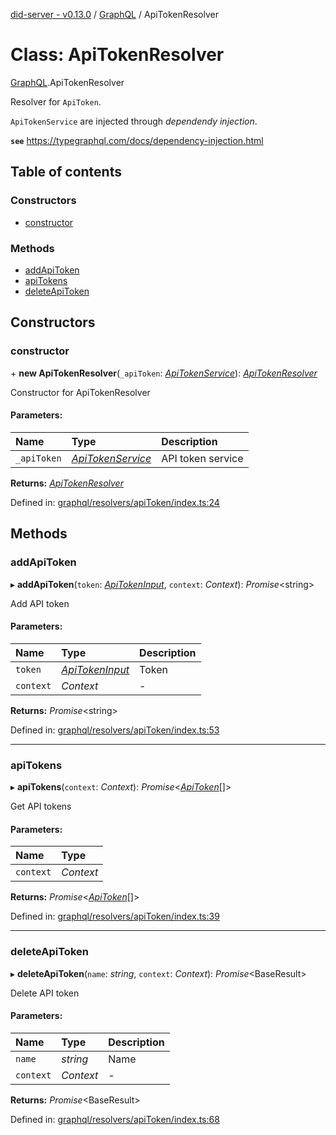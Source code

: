 [did-server - v0.13.0](../README.md) / [GraphQL](../modules/graphql.md) / ApiTokenResolver

# Class: ApiTokenResolver

[GraphQL](../modules/graphql.md).ApiTokenResolver

Resolver for `ApiToken`.

`ApiTokenService` are injected through
_dependendy injection_.

**`see`** https://typegraphql.com/docs/dependency-injection.html

## Table of contents

### Constructors

- [constructor](graphql.apitokenresolver.md#constructor)

### Methods

- [addApiToken](graphql.apitokenresolver.md#addapitoken)
- [apiTokens](graphql.apitokenresolver.md#apitokens)
- [deleteApiToken](graphql.apitokenresolver.md#deleteapitoken)

## Constructors

### constructor

\+ **new ApiTokenResolver**(`_apiToken`: [*ApiTokenService*](services.apitokenservice.md)): [*ApiTokenResolver*](graphql.apitokenresolver.md)

Constructor for ApiTokenResolver

#### Parameters:

Name | Type | Description |
:------ | :------ | :------ |
`_apiToken` | [*ApiTokenService*](services.apitokenservice.md) | API token service    |

**Returns:** [*ApiTokenResolver*](graphql.apitokenresolver.md)

Defined in: [graphql/resolvers/apiToken/index.ts:24](https://github.com/Puzzlepart/did/blob/dev/server/graphql/resolvers/apiToken/index.ts#L24)

## Methods

### addApiToken

▸ **addApiToken**(`token`: [*ApiTokenInput*](graphql.apitokeninput.md), `context`: *Context*): *Promise*<string\>

Add API token

#### Parameters:

Name | Type | Description |
:------ | :------ | :------ |
`token` | [*ApiTokenInput*](graphql.apitokeninput.md) | Token   |
`context` | *Context* | - |

**Returns:** *Promise*<string\>

Defined in: [graphql/resolvers/apiToken/index.ts:53](https://github.com/Puzzlepart/did/blob/dev/server/graphql/resolvers/apiToken/index.ts#L53)

___

### apiTokens

▸ **apiTokens**(`context`: *Context*): *Promise*<[*ApiToken*](graphql.apitoken.md)[]\>

Get API tokens

#### Parameters:

Name | Type |
:------ | :------ |
`context` | *Context* |

**Returns:** *Promise*<[*ApiToken*](graphql.apitoken.md)[]\>

Defined in: [graphql/resolvers/apiToken/index.ts:39](https://github.com/Puzzlepart/did/blob/dev/server/graphql/resolvers/apiToken/index.ts#L39)

___

### deleteApiToken

▸ **deleteApiToken**(`name`: *string*, `context`: *Context*): *Promise*<BaseResult\>

Delete API token

#### Parameters:

Name | Type | Description |
:------ | :------ | :------ |
`name` | *string* | Name   |
`context` | *Context* | - |

**Returns:** *Promise*<BaseResult\>

Defined in: [graphql/resolvers/apiToken/index.ts:68](https://github.com/Puzzlepart/did/blob/dev/server/graphql/resolvers/apiToken/index.ts#L68)
